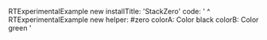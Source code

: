 RTExperimentalExample new installTitle: 'StackZero' 
		code:
		' 
	^ RTExperimentalExample new helper: #zero colorA: Color black colorB: Color green
	'